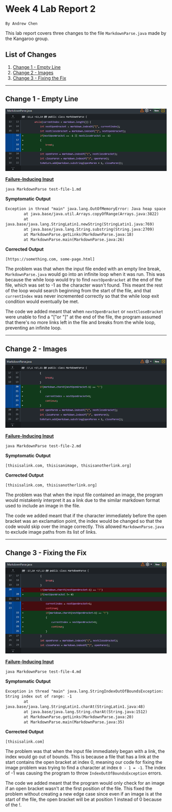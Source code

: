# Week 4 Lab Report 2
`By Andrew Chen`

This lab report covers three changes to the file `MarkdownParse.java` made by the Kangaroo group.

## List of Changes
1. [Change 1 - Empty Line](/cse15l-lab-report/lab-report-2-week-4.html#change-1---empty-line)
2. [Change 2 - Images](/cse15l-lab-report/lab-report-2-week-4.html#change-2---images)
3. [Change 3 - Fixing the Fix](/cse15l-lab-report/lab-report-2-week-4.html#change-3---fixing-the-fix)

---

## Change 1 - Empty Line

![img1](images\week-4\img1.png)

[**Failure-Inducing Input**](https://github.com/azc001/markdown-parse/blob/main/test-file-1.md)
```
java MarkdownParse test-file-1.md
```
**Symptomatic Output**
```
Exception in thread "main" java.lang.OutOfMemoryError: Java heap space
        at java.base/java.util.Arrays.copyOfRange(Arrays.java:3822)
        at java.base/java.lang.StringLatin1.newString(StringLatin1.java:769)
        at java.base/java.lang.String.substring(String.java:2709)
        at MarkdownParse.getLinks(MarkdownParse.java:18)
        at MarkdownParse.main(MarkdownParse.java:26)
```
**Corrected Output**
```
[https://something.com, some-page.html]
```

The problem was that when the input file ended with an empty line break, `MarkdownParse.java` would go into an infinite loop when it was run. This was because the while loop would try to find `nextOpenBracket` at the end of the file, which was set to -1 as the character wasn't found. This meant the rest of the loop would search beginning from the start of the file, and that `currentIndex` was never incremented correctly so that the while loop exit condition would eventually be met.

The code we added meant that when `nextOpenBracket` or `nextCloseBracket` were unable to find a "["or "]" at the end of the file, the program assumed that there's no more links left in the file and breaks from the while loop, preventing an infinite loop.

---

## Change 2 - Images

![img2](images\week-4\img2.png)

[**Failure-Inducing Input**](https://github.com/azc001/markdown-parse/blob/main/test-file-2.md)
```
java MarkdownParse test-file-2.md
```
**Symptomatic Output**
```
[thisisalink.com, thisisanimage, thisisanotherlink.org]
```
**Corrected Output**
```
[thisisalink.com, thisisanotherlink.org]
```

The problem was that when the input file contained an image, the program would mistakenly interpret it as a link due to the similar markdown format used to include an image in the file.

The code we added meant that if the character immediately before the open bracket was an exclamation point, the index would be changed so that the code would skip over the image correctly. This allowed `MarkdownParse.java` to exclude image paths from its list of links.

---

## Change 3 - Fixing the Fix

![img3](images\week-4\img3.png)

[**Failure-Inducing Input**](https://github.com/azc001/markdown-parse/blob/main/test-file-4.md)
```
java MarkdownParse test-file-4.md
```
**Symptomatic Output**
```
Exception in thread "main" java.lang.StringIndexOutOfBoundsException: String index out of range: -1
        at java.base/java.lang.StringLatin1.charAt(StringLatin1.java:48)
        at java.base/java.lang.String.charAt(String.java:1512)
        at MarkdownParse.getLinks(MarkdownParse.java:20)
        at MarkdownParse.main(MarkdownParse.java:35)
```
**Corrected Output**
```
[thisisalink.com]
```

The problem was that when the input file immediately began with a link, the index would go out of bounds. This is because a file that has a link at the start contains the open bracket at index 0, meaning our code for fixing the image problem was trying to find a character at index `0 - 1 = -1`. The index of -1 was causing the program to throw `IndexOutOfBoundsException` errors.

The code we added meant that the program would only check for an image if an open bracket wasn't at the first position of the file. This fixed the problem without creating a new edge case since even if an image is at the start of the file, the open bracket will be at position 1 instead of 0 because of the !.